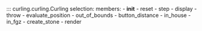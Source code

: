 ::: curling.curling.Curling
    selection:
        members:
            - __init__
            - reset
            - step
            - display
            - throw
            - evaluate_position
            - out_of_bounds
            - button_distance
            - in_house
            - in_fgz
            - create_stone
            - render
